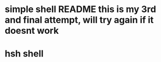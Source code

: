 # simple shell README this is my 3rd and final attempt, will try again if it doesnt work
# hsh shell
